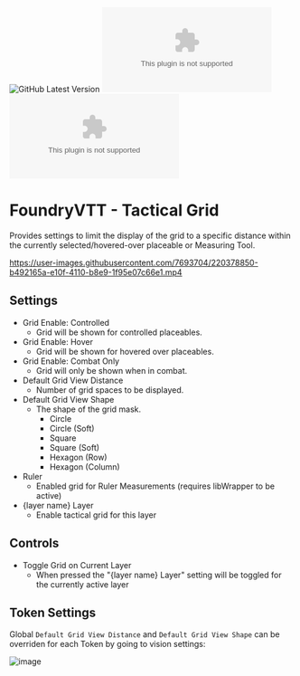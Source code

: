 ![GitHub Latest Version](https://img.shields.io/github/v/release/Aedif/tactical-grid?sort=semver)
![GitHub Latest Release](https://img.shields.io/github/downloads/Aedif/tactical-grid/latest/aedifs-tactical-grid.zip)
![GitHub All Releases](https://img.shields.io/github/downloads/Aedif/tactical-grid/aedifs-tactical-grid.zip)

# FoundryVTT - Tactical Grid

Provides settings to limit the display of the grid to a specific distance within the currently selected/hovered-over placeable or Measuring Tool.

https://user-images.githubusercontent.com/7693704/220378850-b492165a-e10f-4110-b8e9-1f95e07c66e1.mp4

## Settings

- Grid Enable: Controlled
  - Grid will be shown for controlled placeables.
- Grid Enable: Hover
  - Grid will be shown for hovered over placeables.
- Grid Enable: Combat Only
  - Grid will only be shown when in combat.
- Default Grid View Distance
  - Number of grid spaces to be displayed.
- Default Grid View Shape
  - The shape of the grid mask.
    - Circle
    - Circle (Soft)
    - Square
    - Square (Soft)
    - Hexagon (Row)
    - Hexagon (Column)
- Ruler
  - Enabled grid for Ruler Measurements (requires libWrapper to be active)
- {layer name} Layer
  - Enable tactical grid for this layer
  
## Controls
  
- Toggle Grid on Current Layer
  - When pressed the "{layer name} Layer" setting will be toggled for the currently active layer

## Token Settings

Global `Default Grid View Distance` and `Default Grid View Shape` can be overriden for each Token by going to vision settings:

![image](https://user-images.githubusercontent.com/7693704/220395236-ac4fd117-bc65-499a-a010-aff7d537a518.png)
